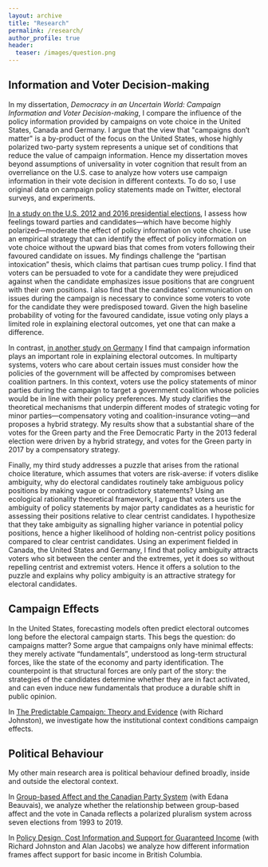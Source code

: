 ```yaml
---
layout: archive
title: "Research"
permalink: /research/
author_profile: true
header:
  teaser: /images/question.png
---
```


## Information and Voter Decision-making

In my dissertation, _Democracy in an Uncertain World: Campaign Information and Voter Decision-making_, I compare the influence of the policy information provided by campaigns on vote choice in the United States, Canada and Germany. I argue that the view that "campaigns don’t matter" is a by-product of the focus on the United States, whose highly polarized two-party system represents a unique set of conditions that reduce the value of campaign information. Hence my dissertation moves beyond assumptions of universality in voter cognition that result from an overreliance on the U.S. case to analyze how voters use campaign information in their vote decision in different contexts. To do so, I use original data on campaign policy statements made on Twitter, electoral surveys, and experiments.

[In a study on the U.S. 2012 and 2016 presidential elections](https://preprints.apsanet.org/engage/apsa/article-details/634733bb0322f3f11048e3cf), I assess how feelings toward parties and candidates—which have become highly polarized—moderate the effect of policy information on vote choice. I use an empirical strategy that can identify the effect of policy information on vote choice without the upward bias that comes from voters following their favoured candidate on issues. My findings challenge the “partisan intoxication” thesis, which claims that partisan cues trump policy. I find that voters can be persuaded to vote for a candidate they were prejudiced against when the candidate emphasizes issue positions that are congruent with their own positions. I also find that the candidates' communication on issues during the campaign is necessary to convince some voters to vote for the candidate they were predisposed toward. Given the high baseline probability of voting for the favoured candidate, issue voting only plays a limited role in explaining electoral outcomes, yet one that can make a difference. 

In contrast, [in another study on Germany](https://doi.org/10.1016/j.electstud.2022.102577) I find that campaign information plays an important role in explaining electoral outcomes. In multiparty systems, voters who care about certain issues must consider how the policies of the government will be affected by compromises between coalition partners. In this context, voters use the policy statements of minor parties during the campaign to target a government coalition whose policies would be in line with their policy preferences. My study clarifies the theoretical mechanisms that underpin different modes of strategic voting for minor parties—compensatory voting and coalition-insurance voting—and proposes a hybrid strategy. My results show that a substantial share of the votes for the Green party and the Free Democratic Party in the 2013 federal election were driven by a hybrid strategy, and votes for the Green party in 2017 by a compensatory strategy.

Finally, my third study addresses a puzzle that arises from the rational choice literature, which assumes that voters are risk-averse: if voters dislike ambiguity, why do electoral candidates routinely take ambiguous policy positions by making vague or contradictory statements? Using an ecological rationality theoretical framework, I argue that voters use the ambiguity of policy statements by major party candidates as a heuristic for assessing their positions relative to clear centrist candidates. I hypothesize that they take ambiguity as signalling higher variance in potential policy positions, hence a higher likelihood of holding non-centrist policy positions compared to clear centrist candidates. Using an experiment fielded in Canada, the United States and Germany, I find that policy ambiguity attracts voters who sit between the center and the extremes, yet it does so without repelling centrist and extremist voters. Hence it offers a solution to the puzzle and explains why policy ambiguity is an attractive strategy for electoral candidates.



## Campaign Effects

In the United States, forecasting models often predict electoral outcomes long before the electoral campaign starts. This begs the question: do campaigns matter?  Some argue that campaigns only have minimal effects: they merely activate “fundamentals”, understood as long-term structural forces, like the state of the economy and party identification. The counterpoint is that structural forces are only part of the story: the strategies of the candidates determine whether they are in fact activated, and can even induce new fundamentals that produce a durable shift in public opinion. 

In [The Predictable Campaign: Theory and Evidence](https://authors.elsevier.com/a/1eCKv_5yMsmGYm) (with Richard Johnston), we investigate how the institutional context conditions campaign effects.


## Political Behaviour

My other main research area is political behaviour defined broadly, inside and outside the electoral context. 

In [Group-based Affect and the Canadian Party System](https://www.cambridge.org/core/journals/canadian-journal-of-political-science-revue-canadienne-de-science-politique/article/groupbased-affect-and-the-canadian-party-system/94882AB254E51E915124914C015A5BAD?utm_campaign=shareaholic&utm_medium=copy_link&utm_source=bookmark) (with Edana Beauvais), we analyze whether the relationship between group-based affect and the vote in Canada reflects a polarized pluralism system across seven elections from 1993 to 2019. 

In [Policy Design, Cost Information and Support for Guaranteed Income](https://bcbasicincomepanel.ca/papers/?s=%22Policy+Design%2C+Cost+Information+and+Support+for+Guaranteed+Income%22) (with Richard Johnston and Alan Jacobs) we analyze how different information frames affect support for basic income in British Columbia.


